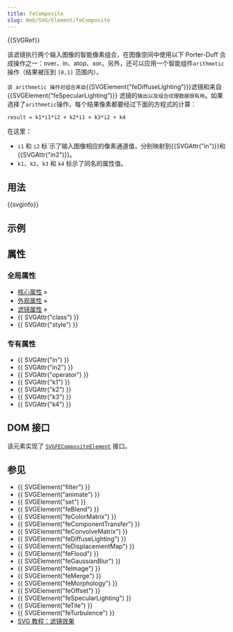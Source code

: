 ```yaml
---
title: feComposite
slug: Web/SVG/Element/feComposite
---
```


{{SVGRef}}

该滤镜执行两个输入图像的智能像素组合，在图像空间中使用以下 Porter-Duff 合成操作之一：over、in、atop、xor。另外，还可以应用一个智能组件`arithmetic` 操作（结果被压到 `[0,1]` 范围内）。

`该 arithmetic 操作对组合来自`{{SVGElement("feDiffuseLighting")}}滤镜和来自{{SVGElement("feSpecularLighting")}} 滤镜的`输出以及组合纹理数据很有用`。如果选择了`arithmetic`操作，每个结果像素都要经过下面的方程式的计算：

```plain
result = k1*i1*i2 + k2*i1 + k3*i2 + k4
```

在这里：

- `i1` 和 `i2` 标`示了输入图像相应的像素通道值，分别映射到{{SVGAttr("in")}}和{{SVGAttr("in2")}}。
- `k1`、`k2`、`k3` 和 `k4` 标示了同名的属性值。

## 用法

{{svginfo}}

## 示例

## 属性

### 全局属性

- [核心属性](/zh-CN/SVG/Attribute#Core) »
- [外观属性](/zh-CN/SVG/Attribute#Presentation) »
- [滤镜属性](/zh-CN/SVG/Attribute#Filter) »
- {{ SVGAttr("class") }}
- {{ SVGAttr("style") }}

### 专有属性

- {{ SVGAttr("in") }}
- {{ SVGAttr("in2") }}
- {{ SVGAttr("operator") }}
- {{ SVGAttr("k1") }}
- {{ SVGAttr("k2") }}
- {{ SVGAttr("k3") }}
- {{ SVGAttr("k4") }}

## DOM 接口

该元素实现了 [`SVGFECompositeElement`](/zh-CN/DOM/SVGFECompositeElement) 接口。

## 参见

- {{ SVGElement("filter") }}
- {{ SVGElement("animate") }}
- {{ SVGElement("set") }}
- {{ SVGElement("feBlend") }}
- {{ SVGElement("feColorMatrix") }}
- {{ SVGElement("feComponentTransfer") }}
- {{ SVGElement("feConvolveMatrix") }}
- {{ SVGElement("feDiffuseLighting") }}
- {{ SVGElement("feDisplacementMap") }}
- {{ SVGElement("feFlood") }}
- {{ SVGElement("feGaussianBlur") }}
- {{ SVGElement("feImage") }}
- {{ SVGElement("feMerge") }}
- {{ SVGElement("feMorphology") }}
- {{ SVGElement("feOffset") }}
- {{ SVGElement("feSpecularLighting") }}
- {{ SVGElement("feTile") }}
- {{ SVGElement("feTurbulence") }}
- [SVG 教程：滤镜效果](/zh-CN/SVG/Tutorial/Filter_effects)
